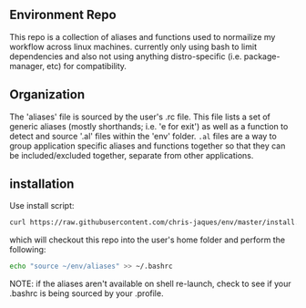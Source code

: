 ## Environment Repo
This repo is a collection of aliases and functions used to normailize my workflow across linux machines. currently only using bash to limit dependencies and also not using anything distro-specific (i.e. package-manager, etc) for compatibility.  
## Organization
The 'aliases' file is sourced by the user's .rc file. This file lists a set of generic aliases (mostly shorthands; i.e. 'e for exit') as well as a function to detect and source '.al' files within the 'env' folder. `.al` files are a way to group application specific aliases and functions together so that they can be included/excluded together, separate from other applications.

## installation
Use install script:

```sh
curl https://raw.githubusercontent.com/chris-jaques/env/master/install.sh | sh
```

which will checkout this repo into the user's home folder and perform the following:

```sh
echo "source ~/env/aliases" >> ~/.bashrc
```

NOTE: if the aliases aren't available on shell re-launch, check to see if your .bashrc is being sourced by your .profile.
